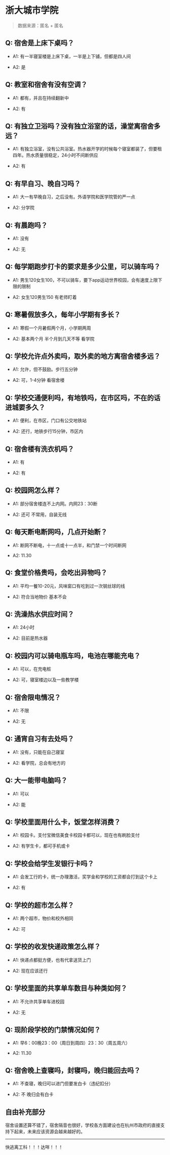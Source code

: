 # 浙大城市学院

> 数据来源：匿名 + 匿名

## Q: 宿舍是上床下桌吗？

- A1: 有一半寝室楼是上床下桌，一半是上下铺，但都是四人间

- A2: 是

## Q: 教室和宿舍有没有空调？

- A1: 都有，并且在持续翻新中

- A2: 有

## Q: 有独立卫浴吗？没有独立浴室的话，澡堂离宿舍多远？

- A1: 有独立浴室，没有公共浴室。热水器开学的时候每个寝室都装了，但要租四年。热水质量很稳定，24小时不间断供应

- A2: 有

## Q: 有早自习、晚自习吗？

- A1: 大一有早晚自习，之后没有。外语学院和医学院管的严一点

- A2: 分学院

## Q: 有晨跑吗？

- A1: 没有

- A2: 无

## Q: 每学期跑步打卡的要求是多少公里，可以骑车吗？

- A1: 男生120女生100，不可以骑车，要下app运动世界校园，会有速度上限下限的限制

- A2: 女生120男生150 有老师盯着

## Q: 寒暑假放多久，每年小学期有多长？

- A1: 寒假一个月暑假两个月，小学期两周

- A2: 基本两个月 半个月到几天不等 看学院

## Q: 学校允许点外卖吗，取外卖的地方离宿舍楼多远？

- A1: 允许，但不鼓励。步行五分钟

- A2: 可，1-4分钟 看宿舍楼

## Q: 学校交通便利吗，有地铁吗，在市区吗，不在的话进城要多久？

- A1: 便利，在市区，门口有公交地铁站

- A2: 还行，地铁步行15分钟，市区内

## Q: 宿舍楼有洗衣机吗？

- A1: 有

- A2: 有

## Q: 校园网怎么样？

- A1: 部分宿舍楼连不上内网。内网23：30断

- A2: 还可 不常用，自装无线

## Q: 每天断电断网吗，几点开始断？

- A1: 断网不断电，十一点或十一点半，和门禁一个时间断网

- A2: 11.30

## Q: 食堂价格贵吗，会吃出异物吗？

- A1: 平均一餐10-20元，风味窗口有吃到过一次钢丝球的线

- A2: 符合当地物价 基本不会

## Q: 洗澡热水供应时间？

- A1: 24小时

- A2: 目前是热水器

## Q: 校园内可以骑电瓶车吗，电池在哪能充电？

- A1: 可以，在充电桩

- A2: 可，寝室楼边以及一些教学楼

## Q: 宿舍限电情况？

- A1: 不限

- A2: 无

## Q: 通宵自习有去处吗？

- A1: 没有，只能在自己寝室

- A2: 看学院，总会有地方的

## Q: 大一能带电脑吗？

- A1: 可以

- A2: 能

## Q: 学校里面用什么卡，饭堂怎样消费？

- A1: 校园卡。支付宝微信美食卡校园卡都可以，现在也有刷脸支付

- A2: 有学生卡，都可手机或卡

## Q: 学校会给学生发银行卡吗？

- A1: 会发工行的卡，统一办理激活，奖学金和学校的工资都会打到这个卡上

- A2: 有

## Q: 学校的超市怎么样？

- A1: 两个超市，物价和校外相同

- A2: 可

## Q: 学校的收发快递政策怎么样？

- A1: 快递点都挺方便，也有代拿送货上门

- A2: 现在应该还行

## Q: 学校里面的共享单车数目与种类如何？

- A1: 不允许共享单车进校园

- A2: 无

## Q: 现阶段学校的门禁情况如何？

- A1: 早6：00晚23：00（周日到周四）23：30（周五周六）

- A2: 11.30

## Q: 宿舍晚上查寝吗，封寝吗，晚归能回去吗？

- A1: 不查寝，晚归可以进门但要发白卡（违纪扣分）

- A2: 不 晚归会有白卡

## 自由补充部分

宿舍设置还算不错了，宿舍隔音也很好，学校各方面建设也在杭州市政府的直接支持下起来，未来应该资源会越来越好的。

***

快逃离工科！！！达咩！！！